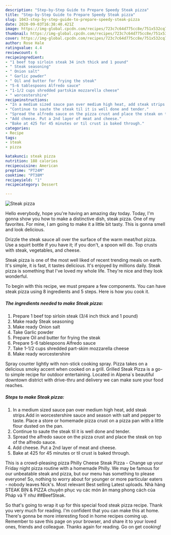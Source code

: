 ```yaml
---
description: "Step-by-Step Guide to Prepare Speedy Steak pizza"
title: "Step-by-Step Guide to Prepare Speedy Steak pizza"
slug: 1043-step-by-step-guide-to-prepare-speedy-steak-pizza
date: 2020-09-03T16:38:40.421Z
image: https://img-global.cpcdn.com/recipes/723c7c64d775cc8e/751x532cq70/steak-pizza-recipe-main-photo.jpg
thumbnail: https://img-global.cpcdn.com/recipes/723c7c64d775cc8e/751x532cq70/steak-pizza-recipe-main-photo.jpg
cover: https://img-global.cpcdn.com/recipes/723c7c64d775cc8e/751x532cq70/steak-pizza-recipe-main-photo.jpg
author: Rose Hale
ratingvalue: 4.4
reviewcount: 6
recipeingredient:
- "1 beef top sirloin steak 34 inch thick and 1 pound"
- " Steak seasoning"
- " Onion salt"
- " Garlic powder"
- " Oil and butter for frying the steak"
- "5-6 tablespoons Alfredo sauce"
- "1-1/2 cups shredded partskim mozzarella cheese"
- " worcestershire"
recipeinstructions:
- "In a medium sized sauce pan over medium high heat, add steak strips.Add in worcestershire sauce and season with salt and pepper to taste. Place a store or homemade pizza crust on a pizza pan with a little flour dusted on the pan."
- "Continue to saute the steak til it is well done and tender."
- "Spread the alfredo sauce on the pizza crust and place the steak on top of the alfredo sauce."
- "Add cheese. Put a 2nd layer of meat and cheese."
- "Bake at 425 for 45 minutes or til crust is baked through."
categories:
- Recipe
tags:
- steak
- pizza

katakunci: steak pizza 
nutrition: 188 calories
recipecuisine: American
preptime: "PT24M"
cooktime: "PT38M"
recipeyield: "1"
recipecategory: Dessert

---
```



![Steak pizza](https://img-global.cpcdn.com/recipes/723c7c64d775cc8e/751x532cq70/steak-pizza-recipe-main-photo.jpg)

Hello everybody, hope you're having an amazing day today. Today, I'm gonna show you how to make a distinctive dish, steak pizza. One of my favorites. For mine, I am going to make it a little bit tasty. This is gonna smell and look delicious.

Drizzle the steak sauce all over the surface of the warm meat/hot pizza. Use a squirt bottle if you have it; if you don&#39;t, a spoon will do. Top crusts with steak, vegetables, and cheese.

Steak pizza is one of the most well liked of recent trending meals on earth. It's simple, it is fast, it tastes delicious. It's enjoyed by millions daily. Steak pizza is something that I've loved my whole life. They're nice and they look wonderful.


To begin with this recipe, we must prepare a few components. You can have steak pizza using 8 ingredients and 5 steps. Here is how you cook it.

<!--inarticleads1-->

##### The ingredients needed to make Steak pizza:

1. Prepare 1 beef top sirloin steak (3/4 inch thick and 1 pound)
1. Make ready  Steak seasoning
1. Make ready  Onion salt
1. Take  Garlic powder
1. Prepare  Oil and butter for frying the steak
1. Prepare 5-6 tablespoons Alfredo sauce
1. Take 1-1/2 cups shredded part-skim mozzarella cheese
1. Make ready  worcestershire


Spray counter lightly with non-stick cooking spray. Pizza takes on a delicious smoky accent when cooked on a grill. Grilled Steak Pizza is a go-to simple recipe for outdoor entertaining. Located in Alpena`s beautiful downtown district with drive-thru and delivery we can make sure your food reaches. 

<!--inarticleads2-->

##### Steps to make Steak pizza:

1. In a medium sized sauce pan over medium high heat, add steak strips.Add in worcestershire sauce and season with salt and pepper to taste. Place a store or homemade pizza crust on a pizza pan with a little flour dusted on the pan.
1. Continue to saute the steak til it is well done and tender.
1. Spread the alfredo sauce on the pizza crust and place the steak on top of the alfredo sauce.
1. Add cheese. Put a 2nd layer of meat and cheese.
1. Bake at 425 for 45 minutes or til crust is baked through.


This is a crowd-pleasing pizza Philly Cheese Steak Pizza - Change up your Friday night pizza routine with a homemade Philly. We may be famous for our unbeatable steak and pizza, but our menu has something to please everyone! So, nothing to worry about for younger or more particular eaters - nobody leaves Nick&#39;s. Most relevant Best selling Latest uploads. Nhà hàng STEAK BIN &amp; PIZZA chuyên phục vụ các món ăn mang phong cách của Pháp và Ý như ##BeefSteak. 

So that's going to wrap it up for this special food steak pizza recipe. Thank you very much for reading. I'm confident that you can make this at home. There's gonna be more interesting food in home recipes coming up. Remember to save this page on your browser, and share it to your loved ones, friends and colleague. Thanks again for reading. Go on get cooking!
